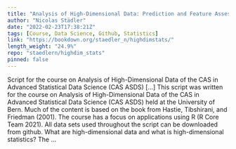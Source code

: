 ```yaml
---
title: "Analysis of High-Dimensional Data: Prediction and Feature Assessment"
author: "Nicolas Städler"
date: "2022-02-23T17:38:21Z"
tags: [Course, Data Science, Github, Statistics]
link: "https://bookdown.org/staedler_n/highdimstats/"
length_weight: "24.9%"
repo: "staedlern/highdim_stats"
pinned: false
---
```


Script for the course on Analysis of High-Dimensional Data of the CAS in Advanced Statistical Data Science (CAS ASDS) [...] This script was written for the course on Analysis of High-Dimensional Data of the CAS in Advanced Statistical Data Science (CAS ASDS) held at the University of Bern. Much of the content is based on the book from Hastie, Tibshirani, and Friedman (2001). The course has a focus on applications using R (R Core Team 2021). All data sets used throughout the script can be downloaded from github. What are high-dimensional data and what is high-dimensional statistics? The ...

